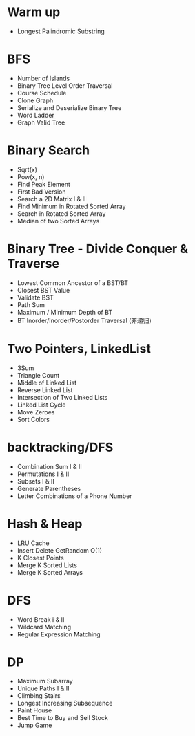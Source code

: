 # Warm up
- Longest Palindromic Substring

# BFS
- Number of Islands
- Binary Tree Level Order Traversal
- Course Schedule
- Clone Graph
- Serialize and Deserialize Binary Tree
- Word Ladder
- Graph Valid Tree

# Binary Search
- Sqrt(x)
- Pow(x, n)
- Find Peak Element
- First Bad Version
- Search a 2D Matrix I & II
- Find Minimum in Rotated Sorted Array
- Search in Rotated Sorted Array
- Median of two Sorted Arrays

# Binary Tree - Divide Conquer & Traverse
- Lowest Common Ancestor of a BST/BT
- Closest BST Value
- Validate BST
- Path Sum
- Maximum / Minimum Depth of BT
- BT Inorder/Inorder/Postorder Traversal (非递归)

# Two Pointers, LinkedList
- 3Sum
- Triangle Count
- Middle of Linked List
- Reverse Linked List
- Intersection of Two Linked Lists
- Linked List Cycle
- Move Zeroes
- Sort Colors

# backtracking/DFS
- Combination Sum I & II
- Permutations I & II
- Subsets I & II
- Generate Parentheses
- Letter Combinations of a Phone Number

# Hash & Heap
- LRU Cache
- Insert Delete GetRandom O(1)
- K Closest Points
- Merge K Sorted Lists
- Merge K Sorted Arrays

# DFS
- Word Break i & II
- Wildcard Matching
- Regular Expression Matching

# DP
- Maximum Subarray
- Unique Paths I & II
- Climbing Stairs
- Longest Increasing Subsequence
- Paint House
- Best Time to Buy and Sell Stock
- Jump Game
